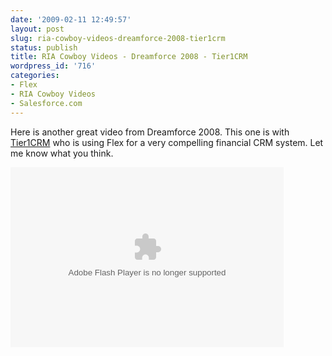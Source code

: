 ```yaml
---
date: '2009-02-11 12:49:57'
layout: post
slug: ria-cowboy-videos-dreamforce-2008-tier1crm
status: publish
title: RIA Cowboy Videos - Dreamforce 2008 - Tier1CRM
wordpress_id: '716'
categories:
- Flex
- RIA Cowboy Videos
- Salesforce.com
---
```


Here is another great video from Dreamforce 2008.  This one is with [Tier1CRM](http://www.tier1crm.com/) who is using Flex for a very compelling financial CRM system.  Let me know what you think.

<object classid="clsid:D27CDB6E-AE6D-11cf-96B8-444553540000" width="437" height="288" id="viddler"><param name="movie" value="http://www.viddler.com/player/754b6136/" /><param name="allowScriptAccess" value="always" /><param name="allowFullScreen" value="true" /><param name="wmode" value="transparent"/><embed src="http://www.viddler.com/player/754b6136/" width="437" height="288" type="application/x-shockwave-flash" allowScriptAccess="always" allowFullScreen="true" wmode="transparent" name="viddler" ></embed></object>
